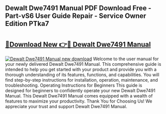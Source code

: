 ## Dewalt Dwe7491 Manual PDF Download Free - Part-vS6 User Guide Repair - Service Owner Edition PTka7

# <h2><a href="http://bc20380.oget.top/?id=Dewalt+Dwe7491+Manual">🔗Download New 👉🔴 Dewalt Dwe7491 Manual</a></h2>

[![Dewalt Dwe7491 Manual new download](https://i.imgur.com/5g1atiW.png)](http://bc20380.oget.top/?id=Dewalt+Dwe7491+Manual)
Welcome to the user manual for your newly delivered Dewalt Dwe7491 Manual. This comprehensive guide is intended to help you get started with your product and provide you with a thorough understanding of its features, functions, and capabilities. You will find step-by-step instructions for installation, operation, maintenance, and troubleshooting. Operating Instructions for Beginners This guide is designed for beginners to confidently operate your new Dewalt Dwe7491 Manual. This Dewalt Dwe7491 Manual comes equipped with a wealth of features to maximize your productivity. Thank You for Choosing Us! We appreciate your trust and support Dewalt Dwe7491 Manual.
